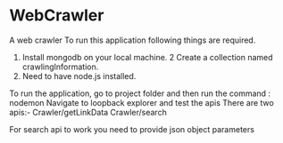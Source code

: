 # WebCrawler
A web crawler
To run this application following things are required.
1. Install mongodb on your local machine.
2  Create a collection named crawlingInformation.
3. Need to have node.js installed.

To run the application, go to project folder
  and then run the command : nodemon
  Navigate to loopback explorer and test the apis
There are two apis:-
  Crawler/getLinkData
  Crawler/search

For search api to work you need to provide json object parameters 
